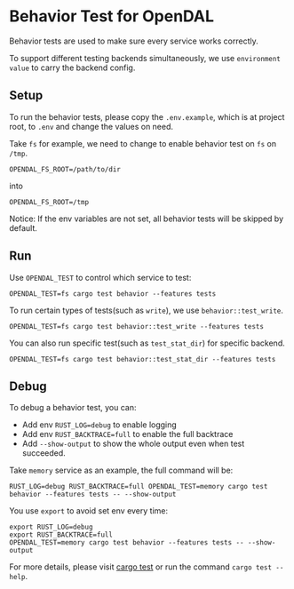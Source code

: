 # Behavior Test for OpenDAL

Behavior tests are used to make sure every service works correctly.

To support different testing backends simultaneously, we use `environment value` to carry the backend config.

## Setup

To run the behavior tests, please copy the `.env.example`, which is at project root, to `.env` and change the values on need.

Take `fs` for example, we need to change to enable behavior test on `fs` on `/tmp`.

```dotenv
OPENDAL_FS_ROOT=/path/to/dir
```

into

```dotenv
OPENDAL_FS_ROOT=/tmp
```

Notice: If the env variables are not set, all behavior tests will be skipped by default.

## Run

Use `OPENDAL_TEST` to control which service to test:

```shell
OPENDAL_TEST=fs cargo test behavior --features tests
```

To run certain types of tests(such as `write`), we use `behavior::test_write`.

```shell
OPENDAL_TEST=fs cargo test behavior::test_write --features tests
```

You can also run specific test(such as `test_stat_dir`) for specific backend.

```shell
OPENDAL_TEST=fs cargo test behavior::test_stat_dir --features tests
```

## Debug

To debug a behavior test, you can:

- Add env `RUST_LOG=debug` to enable logging
- Add env `RUST_BACKTRACE=full` to enable the full backtrace
- Add `--show-output` to show the whole output even when test succeeded.

Take `memory` service as an example, the full command will be:

```shell
RUST_LOG=debug RUST_BACKTRACE=full OPENDAL_TEST=memory cargo test behavior --features tests -- --show-output
```

You use `export` to avoid set env every time:

```shell
export RUST_LOG=debug 
export RUST_BACKTRACE=full 
OPENDAL_TEST=memory cargo test behavior --features tests -- --show-output
```

For more details, please visit [cargo test](https://doc.rust-lang.org/cargo/commands/cargo-test.html) or run the command `cargo test --help`.

